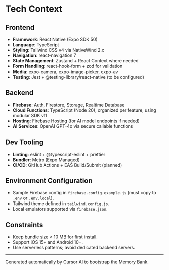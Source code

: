 # Tech Context

## Frontend
- **Framework**: React Native (Expo SDK 50)
- **Language**: TypeScript
- **Styling**: Tailwind CSS v4 via NativeWind 2.x
- **Navigation**: react-navigation 7
- **State Management**: Zustand + React Context where needed
- **Form Handling**: react-hook-form + zod for validation
- **Media**: expo-camera, expo-image-picker, expo-av
- **Testing**: Jest + @testing-library/react-native (to be configured)

## Backend
- **Firebase**: Auth, Firestore, Storage, Realtime Database
- **Cloud Functions**: TypeScript (Node 20), organized per feature, using modular SDK v11
- **Hosting**: Firebase Hosting (for AI model endpoints if needed)
- **AI Services**: OpenAI GPT-4o via secure callable functions

## Dev Tooling
- **Linting**: eslint + @typescript-eslint + prettier
- **Bundler**: Metro (Expo Managed)
- **CI/CD**: GitHub Actions + EAS Build/Submit (planned)

## Environment Configuration
- Sample Firebase config in `firebase.config.example.js` (must copy to `.env` or `.env.local`).
- Tailwind theme defined in `tailwind.config.js`.
- Local emulators supported via `firebase.json`.

## Constraints
- Keep bundle size < 10 MB for first install.
- Support iOS 15+ and Android 10+.
- Use serverless patterns; avoid dedicated backend servers.

---
Generated automatically by Cursor AI to bootstrap the Memory Bank. 